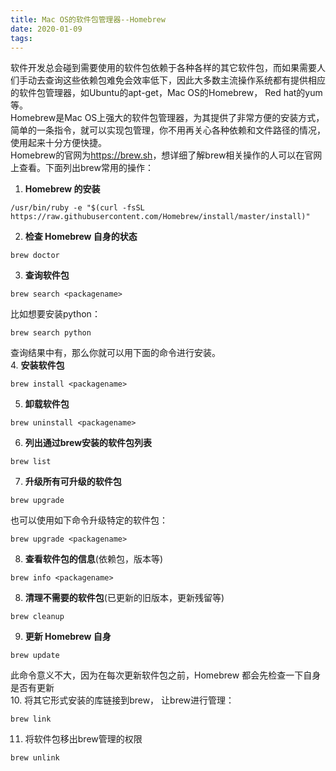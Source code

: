 ```yaml
---
title: Mac OS的软件包管理器--Homebrew
date: 2020-01-09
tags:
---
```

软件开发总会碰到需要使用的软件包依赖于各种各样的其它软件包，而如果需要人们手动去查询这些依赖包难免会效率低下，因此大多数主流操作系统都有提供相应的软件包管理器，如Ubuntu的apt-get，Mac OS的Homebrew， Red hat的yum等。  
Homebrew是Mac OS上强大的软件包管理器，为其提供了非常方便的安装方式，简单的一条指令，就可以实现包管理，你不用再关心各种依赖和文件路径的情况，使用起来十分方便快捷。  
Homebrew的官网为<https://brew.sh>，想详细了解brew相关操作的人可以在官网上查看。下面列出brew常用的操作：  
1. **Homebrew 的安装** 
```
/usr/bin/ruby -e "$(curl -fsSL https://raw.githubusercontent.com/Homebrew/install/master/install)"
```
2. **检查 Homebrew 自身的状态**  
```
brew doctor
```  
3. **查询软件包**  
```
brew search <packagename>
``` 
比如想要安装python：  
```
brew search python
``` 
查询结果中有，那么你就可以用下面的命令进行安装。  
4. **安装软件包**  
```
brew install <packagename>
```
5. **卸载软件包**  
```
brew uninstall <packagename>
``` 
6. **列出通过brew安装的软件包列表**  
```
brew list
```  
7. **升级所有可升级的软件包**  
```
brew upgrade
```  
也可以使用如下命令升级特定的软件包：  
```
brew upgrade <packagename>
```  
8. **查看软件包的信息**(依赖包，版本等)  
```
brew info <packagename>
```  
8. **清理不需要的软件包**(已更新的旧版本，更新残留等)  
```
brew cleanup
```  
9. **更新 Homebrew 自身**  
```
brew update
```  
此命令意义不大，因为在每次更新软件包之前，Homebrew 都会先检查一下自身是否有更新  
10. 将其它形式安装的库链接到brew， 让brew进行管理：  
```
brew link 
```  
11. 将软件包移出brew管理的权限  
```
brew unlink
```
